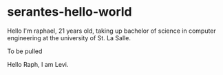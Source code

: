 # serantes-hello-world
Hello I'm raphael, 21 years old, taking up bachelor of science in computer engineering at the university of St. La Salle.

To be pulled

Hello Raph, I am Levi.


